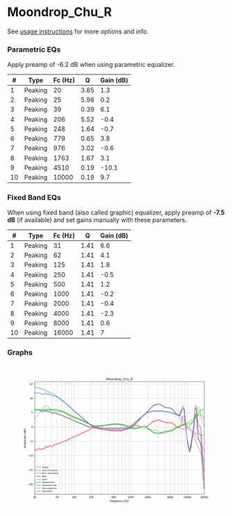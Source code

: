 # Moondrop_Chu_R
See [usage instructions](https://github.com/jaakkopasanen/AutoEq#usage) for more options and info.

### Parametric EQs
Apply preamp of -6.2 dB when using parametric equalizer.

|   # | Type    |   Fc (Hz) |    Q |   Gain (dB) |
|-----|---------|-----------|------|-------------|
|   1 | Peaking |        20 | 3.65 |         1.3 |
|   2 | Peaking |        25 | 5.98 |         0.2 |
|   3 | Peaking |        39 | 0.39 |         6.1 |
|   4 | Peaking |       206 | 5.52 |        -0.4 |
|   5 | Peaking |       248 | 1.64 |        -0.7 |
|   6 | Peaking |       779 | 0.65 |         3.8 |
|   7 | Peaking |       976 | 3.02 |        -0.6 |
|   8 | Peaking |      1763 | 1.67 |         3.1 |
|   9 | Peaking |      4510 | 0.19 |       -10.1 |
|  10 | Peaking |     10000 | 0.19 |         9.7 |

### Fixed Band EQs
When using fixed band (also called graphic) equalizer, apply preamp of **-7.5 dB** (if available) and set gains manually with these parameters.

|   # | Type    |   Fc (Hz) |    Q |   Gain (dB) |
|-----|---------|-----------|------|-------------|
|   1 | Peaking |        31 | 1.41 |         6.6 |
|   2 | Peaking |        62 | 1.41 |         4.1 |
|   3 | Peaking |       125 | 1.41 |         1.8 |
|   4 | Peaking |       250 | 1.41 |        -0.5 |
|   5 | Peaking |       500 | 1.41 |         1.2 |
|   6 | Peaking |      1000 | 1.41 |        -0.2 |
|   7 | Peaking |      2000 | 1.41 |        -0.4 |
|   8 | Peaking |      4000 | 1.41 |        -2.3 |
|   9 | Peaking |      8000 | 1.41 |         0.6 |
|  10 | Peaking |     16000 | 1.41 |         7   |

### Graphs
![](./Moondrop_Chu_R.png)
